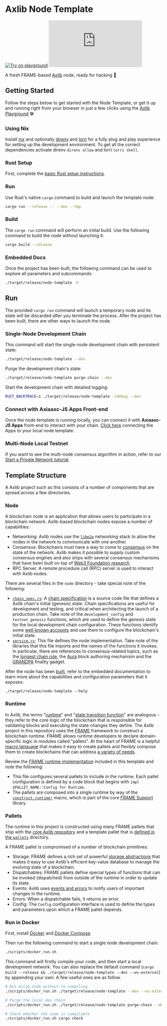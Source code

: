 # Axlib Node Template

[![Try on playground](https://img.shields.io/badge/Playground-Node_Template-brightgreen?logo=Axia%20Axlib)](https://docs.axlib.io/playground/) [![Matrix](https://img.shields.io/matrix/axlib-technical:matrix.org)](https://matrix.to/#/#axlib-technical:matrix.org)

A fresh FRAME-based [Axlib](https://www.axlib.io/) node, ready for hacking :rocket:

## Getting Started

Follow the steps below to get started with the Node Template, or get it up and running right from
your browser in just a few clicks using
the [Axlib Playground](https://docs.axlib.io/playground/) :hammer_and_wrench:

### Using Nix

Install [nix](https://nixos.org/) and optionally [direnv](https://github.com/direnv/direnv) and
[lorri](https://github.com/target/lorri) for a fully plug and play experience for setting up the
development environment. To get all the correct dependencies activate direnv `direnv allow` and
lorri `lorri shell`.

### Rust Setup

First, complete the [basic Rust setup instructions](./docs/rust-setup.md).

### Run

Use Rust's native `cargo` command to build and launch the template node:

```sh
cargo run --release -- --dev --tmp
```

### Build

The `cargo run` command will perform an initial build. Use the following command to build the node
without launching it:

```sh
cargo build --release
```

### Embedded Docs

Once the project has been built, the following command can be used to explore all parameters and
subcommands:

```sh
./target/release/node-template -h
```

## Run

The provided `cargo run` command will launch a temporary node and its state will be discarded after
you terminate the process. After the project has been built, there are other ways to launch the
node.

### Single-Node Development Chain

This command will start the single-node development chain with persistent state:

```bash
./target/release/node-template --dev
```

Purge the development chain's state:

```bash
./target/release/node-template purge-chain --dev
```

Start the development chain with detailed logging:

```bash
RUST_BACKTRACE=1 ./target/release/node-template -ldebug --dev
```

### Connect with Axiaaxc-JS Apps Front-end

Once the node template is running locally, you can connect it with **Axiaaxc-JS Apps** front-end
to interact with your chain. [Click
here](https://axiaaxc.js.org/apps/#/explorer?rpc=ws://localhost:9944) connecting the Apps to your
local node template.

### Multi-Node Local Testnet

If you want to see the multi-node consensus algorithm in action, refer to our
[Start a Private Network tutorial](https://docs.axlib.io/tutorials/v3/private-network).

## Template Structure

A Axlib project such as this consists of a number of components that are spread across a few
directories.

### Node

A blockchain node is an application that allows users to participate in a blockchain network.
Axlib-based blockchain nodes expose a number of capabilities:

- Networking: Axlib nodes use the [`libp2p`](https://libp2p.io/) networking stack to allow the
  nodes in the network to communicate with one another.
- Consensus: Blockchains must have a way to come to
  [consensus](https://docs.axlib.io/v3/advanced/consensus) on the state of the
  network. Axlib makes it possible to supply custom consensus engines and also ships with
  several consensus mechanisms that have been built on top of
  [Web3 Foundation research](https://research.web3.foundation/en/latest/axiaaxc/NPoS/index.html).
- RPC Server: A remote procedure call (RPC) server is used to interact with Axlib nodes.

There are several files in the `node` directory - take special note of the following:

- [`chain_spec.rs`](./node/src/chain_spec.rs): A
  [chain specification](https://docs.axlib.io/v3/runtime/chain-specs) is a
  source code file that defines a Axlib chain's initial (genesis) state. Chain specifications
  are useful for development and testing, and critical when architecting the launch of a
  production chain. Take note of the `development_config` and `testnet_genesis` functions, which
  are used to define the genesis state for the local development chain configuration. These
  functions identify some
  [well-known accounts](https://docs.axlib.io/v3/tools/subkey#well-known-keys)
  and use them to configure the blockchain's initial state.
- [`service.rs`](./node/src/service.rs): This file defines the node implementation. Take note of
  the libraries that this file imports and the names of the functions it invokes. In particular,
  there are references to consensus-related topics, such as the
  [longest chain rule](https://docs.axlib.io/v3/advanced/consensus#longest-chain-rule),
  the [Aura](https://docs.axlib.io/v3/advanced/consensus#aura) block authoring
  mechanism and the
  [GRANDPA](https://docs.axlib.io/v3/advanced/consensus#grandpa) finality
  gadget.

After the node has been [built](#build), refer to the embedded documentation to learn more about the
capabilities and configuration parameters that it exposes:

```shell
./target/release/node-template --help
```

### Runtime

In Axlib, the terms
"[runtime](https://docs.axlib.io/v3/getting-started/glossary#runtime)" and
"[state transition function](https://docs.axlib.io/v3/getting-started/glossary#state-transition-function-stf)"
are analogous - they refer to the core logic of the blockchain that is responsible for validating
blocks and executing the state changes they define. The Axlib project in this repository uses
the [FRAME](https://docs.axlib.io/v3/runtime/frame) framework to construct a
blockchain runtime. FRAME allows runtime developers to declare domain-specific logic in modules
called "pallets". At the heart of FRAME is a helpful
[macro language](https://docs.axlib.io/v3/runtime/macros) that makes it easy to
create pallets and flexibly compose them to create blockchains that can address
[a variety of needs](https://www.axlib.io/axlib-users/).

Review the [FRAME runtime implementation](./runtime/src/lib.rs) included in this template and note
the following:

- This file configures several pallets to include in the runtime. Each pallet configuration is
  defined by a code block that begins with `impl $PALLET_NAME::Config for Runtime`.
- The pallets are composed into a single runtime by way of the
  [`construct_runtime!`](https://crates.axia.io/frame_support/macro.construct_runtime.html)
  macro, which is part of the core
  [FRAME Support](https://docs.axlib.io/v3/runtime/frame#support-crate)
  library.

### Pallets

The runtime in this project is constructed using many FRAME pallets that ship with the
[core Axlib repository](https://github.com/axiatech/axlib/tree/master/frame) and a
template pallet that is [defined in the `pallets`](./pallets/template/src/lib.rs) directory.

A FRAME pallet is compromised of a number of blockchain primitives:

- Storage: FRAME defines a rich set of powerful
  [storage abstractions](https://docs.axlib.io/v3/runtime/storage) that makes
  it easy to use Axlib's efficient key-value database to manage the evolving state of a
  blockchain.
- Dispatchables: FRAME pallets define special types of functions that can be invoked (dispatched)
  from outside of the runtime in order to update its state.
- Events: Axlib uses [events and errors](https://docs.axlib.io/v3/runtime/events-and-errors)
  to notify users of important changes in the runtime.
- Errors: When a dispatchable fails, it returns an error.
- Config: The `Config` configuration interface is used to define the types and parameters upon
  which a FRAME pallet depends.

### Run in Docker

First, install [Docker](https://docs.docker.com/get-docker/) and
[Docker Compose](https://docs.docker.com/compose/install/).

Then run the following command to start a single node development chain.

```bash
./scripts/docker_run.sh
```

This command will firstly compile your code, and then start a local development network. You can
also replace the default command
(`cargo build --release && ./target/release/node-template --dev --ws-external`)
by appending your own. A few useful ones are as follow.

```bash
# Run Axlib node without re-compiling
./scripts/docker_run.sh ./target/release/node-template --dev --ws-external

# Purge the local dev chain
./scripts/docker_run.sh ./target/release/node-template purge-chain --dev

# Check whether the code is compilable
./scripts/docker_run.sh cargo check
```
